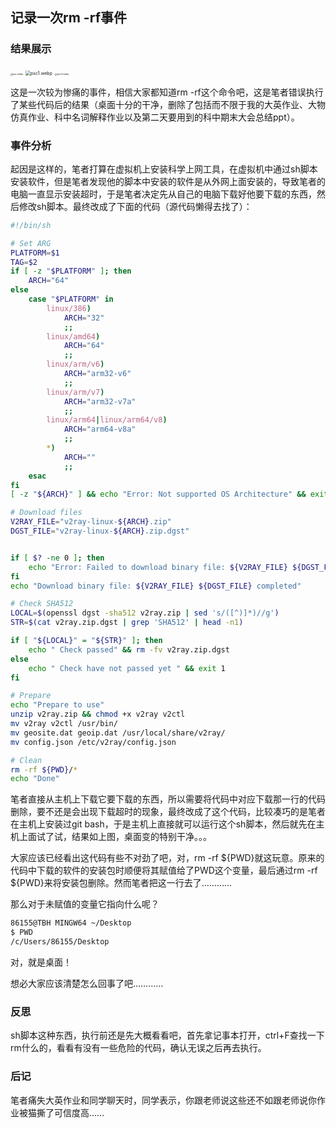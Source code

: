 ## 记录一次rm -rf事件

### 结果展示

<img src="https://www.picbed.cn/images/2021/06/21/psc.webp" alt="psc.webp" style="zoom: 25%;" />                   <img src="https://www.picbed.cn/images/2021/06/21/psc1.webp" alt="psc1.webp" style="zoom:50%;" />                     <img src="https://www.picbed.cn/images/2021/06/21/psc2.webp" alt="psc2.webp" style="zoom:25%;" />



这是一次较为惨痛的事件，相信大家都知道rm -rf这个命令吧，这是笔者错误执行了某些代码后的结果（桌面十分的干净，删除了包括而不限于我的大英作业、大物仿真作业、科中名词解释作业以及第二天要用到的科中期末大会总结ppt）。

### 事件分析

起因是这样的，笔者打算在虚拟机上安装科学上网工具，在虚拟机中通过sh脚本安装软件，但是笔者发现他的脚本中安装的软件是从外网上面安装的，导致笔者的电脑一直显示安装超时，于是笔者决定先从自己的电脑下载好他要下载的东西，然后修改sh脚本。最终改成了下面的代码（源代码懒得去找了）：

```sh
#!/bin/sh

# Set ARG
PLATFORM=$1
TAG=$2
if [ -z "$PLATFORM" ]; then
    ARCH="64"
else
    case "$PLATFORM" in
        linux/386)
            ARCH="32"
            ;;
        linux/amd64)
            ARCH="64"
            ;;
        linux/arm/v6)
            ARCH="arm32-v6"
            ;;
        linux/arm/v7)
            ARCH="arm32-v7a"
            ;;
        linux/arm64|linux/arm64/v8)
            ARCH="arm64-v8a"
            ;;
        *)
            ARCH=""
            ;;
    esac
fi
[ -z "${ARCH}" ] && echo "Error: Not supported OS Architecture" && exit 1

# Download files
V2RAY_FILE="v2ray-linux-${ARCH}.zip"
DGST_FILE="v2ray-linux-${ARCH}.zip.dgst"


if [ $? -ne 0 ]; then
    echo "Error: Failed to download binary file: ${V2RAY_FILE} ${DGST_FILE}" && exit 1
fi
echo "Download binary file: ${V2RAY_FILE} ${DGST_FILE} completed"

# Check SHA512
LOCAL=$(openssl dgst -sha512 v2ray.zip | sed 's/([^)]*)//g')
STR=$(cat v2ray.zip.dgst | grep 'SHA512' | head -n1)

if [ "${LOCAL}" = "${STR}" ]; then
    echo " Check passed" && rm -fv v2ray.zip.dgst
else
    echo " Check have not passed yet " && exit 1
fi

# Prepare
echo "Prepare to use"
unzip v2ray.zip && chmod +x v2ray v2ctl
mv v2ray v2ctl /usr/bin/
mv geosite.dat geoip.dat /usr/local/share/v2ray/
mv config.json /etc/v2ray/config.json

# Clean
rm -rf ${PWD}/*
echo "Done"
```

笔者直接从主机上下载它要下载的东西，所以需要将代码中对应下载那一行的代码删除，要不还是会出现下载超时的现象，最终改成了这个代码，比较凑巧的是笔者在主机上安装过git bash，于是主机上直接就可以运行这个sh脚本，然后就先在主机上面试了试，结果如上图，桌面变的特别干净。。。

大家应该已经看出这代码有些不对劲了吧，对，rm -rf ${PWD}就这玩意。原来的代码中下载的软件的安装包时顺便将其赋值给了PWD这个变量，最后通过rm -rf ${PWD}来将安装包删除。然而笔者把这一行去了…………

那么对于未赋值的变量它指向什么呢？

```sh
86155@TBH MINGW64 ~/Desktop
$ PWD
/c/Users/86155/Desktop
```

对，就是桌面！

想必大家应该清楚怎么回事了吧…………

### 反思

sh脚本这种东西，执行前还是先大概看看吧，首先拿记事本打开，ctrl+F查找一下rm什么的，看看有没有一些危险的代码，确认无误之后再去执行。

### 后记

笔者痛失大英作业和同学聊天时，同学表示，你跟老师说这些还不如跟老师说你作业被猫撕了可信度高……
